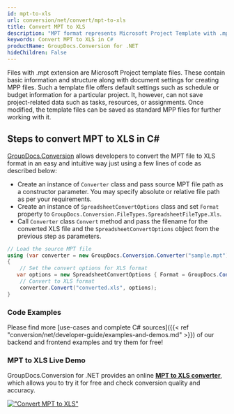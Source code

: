 ```yaml
---
id: mpt-to-xls
url: conversion/net/convert/mpt-to-xls
title: Convert MPT to XLS
description: "MPT format represents Microsoft Project Template with .mpt extension. Learn how to convert MPT to XLS file programmatically in C# language using GroupDocs.Conversion for .NET library."
keywords: Convert MPT to XLS in C#
productName: GroupDocs.Conversion for .NET
hideChildren: False
---
```


Files with .mpt extension are Microsoft Project template files. These contain basic information and structure along with document settings for creating MPP files. Such a template file offers default settings such as schedule or budget information for a particular project. It, however, can not save project-related data such as tasks, resources, or assignments. Once modified, the template files can be saved as standard MPP files for further working with it.

## Steps to convert MPT to XLS in C#

[GroupDocs.Conversion](https://products.groupdocs.com/conversion/net) allows developers to convert the MPT file to XLS format in an easy and intuitive way just using a few lines of code as described below:

* Create an instance of `Converter` class and pass source MPT file path as a constructor parameter. You may specify absolute or relative file path as per your requirements. 
* Create an instance of `SpreadsheetConvertOptions` class and set `Format` property to `GroupDocs.Conversion.FileTypes.SpreadsheetFileType.Xls`.
* Call `Converter` class `Convert` method and pass the filename for the converted XLS file and the `SpreadsheetConvertOptions` object from the previous step as parameters.

```csharp
// Load the source MPT file
using (var converter = new GroupDocs.Conversion.Converter("sample.mpt"))
{
    // Set the convert options for XLS format
   var options = new SpreadsheetConvertOptions { Format = GroupDocs.Conversion.FileTypes.SpreadsheetFileType.Xls };
    // Convert to XLS format
    converter.Convert("converted.xls", options);
}
```

### Code Examples

Please find more [use-cases and complete C# sources]({{< ref "conversion/net/developer-guide/examples-and-demos.md" >}}) of our backend and frontend examples and try them for free!

### MPT to XLS Live Demo

GroupDocs.Conversion for .NET provides an online [**MPT to XLS converter**](https://products.groupdocs.app/conversion/mpt-to-xls), which allows you to try it for free and check conversion quality and accuracy.

[!["Convert MPT to XLS"](conversion/net/images/convert-to-xls/convert-mpt-to-xls.png)](https://products.groupdocs.app/conversion/mpt-to-xls)